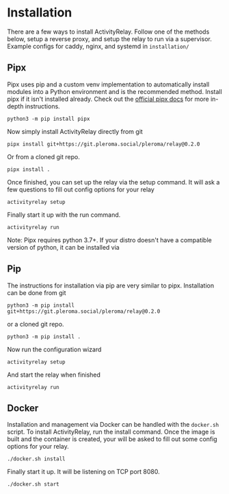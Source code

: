# Installation

There are a few ways to install ActivityRelay. Follow one of the methods below, setup a reverse
proxy, and setup the relay to run via a supervisor. Example configs for caddy, nginx, and systemd
in `installation/`


## Pipx

Pipx uses pip and a custom venv implementation to automatically install modules into a Python
environment and is the recommended method. Install pipx if it isn't installed already. Check out
the [official pipx docs](https://pypa.github.io/pipx/installation/) for more in-depth instructions.

	python3 -m pip install pipx

Now simply install ActivityRelay directly from git

	pipx install git+https://git.pleroma.social/pleroma/relay@0.2.0

Or from a cloned git repo.

	pipx install .

Once finished, you can set up the relay via the setup command. It will ask a few questions to fill
out config options for your relay

	activityrelay setup

Finally start it up with the run command.

	activityrelay run

Note: Pipx requires python 3.7+. If your distro doesn't have a compatible version of python, it can
be installed via 


## Pip

The instructions for installation via pip are very similar to pipx. Installation can be done from
git

	python3 -m pip install git+https://git.pleroma.social/pleroma/relay@0.2.0

or a cloned git repo.

	python3 -m pip install .

Now run the configuration wizard

	activityrelay setup

And start the relay when finished

	activityrelay run


## Docker

Installation and management via Docker can be handled with the `docker.sh` script. To install
ActivityRelay, run the install command. Once the image is built and the container is created,
your will be asked to fill out some config options for your relay.

	./docker.sh install

Finally start it up. It will be listening on TCP port 8080.

	./docker.sh start
